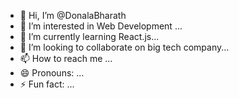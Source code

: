 - 👋 Hi, I’m @DonalaBharath
- 👀 I’m interested in Web Development ...
- 🌱 I’m currently learning React.js...
- 💞️ I’m looking to collaborate on  big tech company...
- 📫 How to reach me ...
- 😄 Pronouns: ...
- ⚡ Fun fact: ...

<!---
DonalaBharath/DonalaBharath is a ✨ special ✨ repository because its `README.md` (this file) appears on your GitHub profile.
You can click the Preview link to take a look at your changes.
--->
